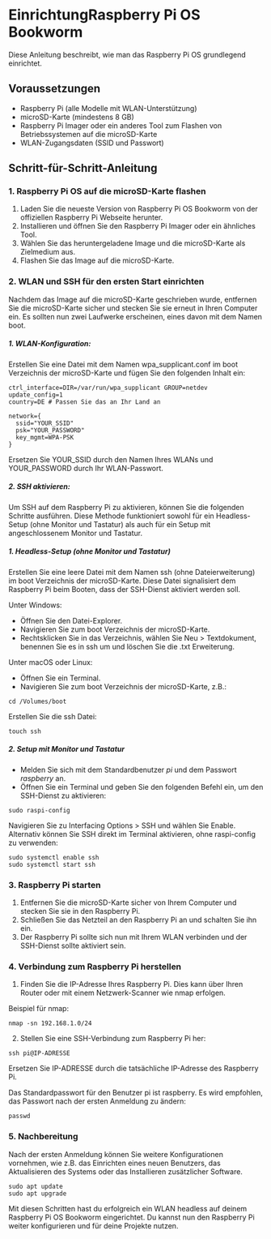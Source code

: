 # EinrichtungRaspberry Pi OS Bookworm
Diese Anleitung beschreibt, wie man das Raspberry Pi OS grundlegend einrichtet.

## Voraussetzungen
* Raspberry Pi (alle Modelle mit WLAN-Unterstützung)
* microSD-Karte (mindestens 8 GB)
* Raspberry Pi Imager oder ein anderes Tool zum Flashen von Betriebssystemen auf die microSD-Karte
* WLAN-Zugangsdaten (SSID und Passwort)

## Schritt-für-Schritt-Anleitung
### 1. Raspberry Pi OS auf die microSD-Karte flashen
1. Laden Sie die neueste Version von Raspberry Pi OS Bookworm von der offiziellen Raspberry Pi Webseite herunter.
2. Installieren und öffnen Sie den Raspberry Pi Imager oder ein ähnliches Tool.
3. Wählen Sie das heruntergeladene Image und die microSD-Karte als Zielmedium aus.
4. Flashen Sie das Image auf die microSD-Karte.

### 2. WLAN und SSH für den ersten Start einrichten
Nachdem das Image auf die microSD-Karte geschrieben wurde, entfernen Sie die microSD-Karte sicher und stecken Sie sie erneut in Ihren Computer ein. Es sollten nun zwei Laufwerke erscheinen, eines davon mit dem Namen boot.

##### 1. WLAN-Konfiguration:

Erstellen Sie eine Datei mit dem Namen wpa_supplicant.conf im boot Verzeichnis der microSD-Karte und fügen Sie den folgenden Inhalt ein:

```
ctrl_interface=DIR=/var/run/wpa_supplicant GROUP=netdev
update_config=1
country=DE # Passen Sie das an Ihr Land an

network={
  ssid="YOUR_SSID"
  psk="YOUR_PASSWORD"
  key_mgmt=WPA-PSK
}
```

Ersetzen Sie YOUR_SSID durch den Namen Ihres WLANs und YOUR_PASSWORD durch Ihr WLAN-Passwort.

##### 2. SSH aktivieren:
Um SSH auf dem Raspberry Pi zu aktivieren, können Sie die folgenden Schritte ausführen. Diese Methode funktioniert sowohl für ein Headless-Setup (ohne Monitor und Tastatur) als auch für ein Setup mit angeschlossenem Monitor und Tastatur.

##### 1. Headless-Setup (ohne Monitor und Tastatur)
Erstellen Sie eine leere Datei mit dem Namen ssh (ohne Dateierweiterung) im boot Verzeichnis der microSD-Karte. Diese Datei signalisiert dem Raspberry Pi beim Booten, dass der SSH-Dienst aktiviert werden soll.

Unter Windows:

* Öffnen Sie den Datei-Explorer.
* Navigieren Sie zum boot Verzeichnis der microSD-Karte.
* Rechtsklicken Sie in das Verzeichnis, wählen Sie Neu > Textdokument, benennen Sie es in ssh um und löschen Sie die .txt Erweiterung.

Unter macOS oder Linux:

* Öffnen Sie ein Terminal.
* Navigieren Sie zum boot Verzeichnis der microSD-Karte, z.B.:

```
cd /Volumes/boot
```

Erstellen Sie die ssh Datei:

```
touch ssh
```

##### 2. Setup mit Monitor und Tastatur
* Melden Sie sich mit dem Standardbenutzer *pi* und dem Passwort *raspberry* an.
* Öffnen Sie ein Terminal und geben Sie den folgenden Befehl ein, um den SSH-Dienst zu aktivieren:
  
```
sudo raspi-config
```
Navigieren Sie zu Interfacing Options > SSH und wählen Sie Enable.
Alternativ können Sie SSH direkt im Terminal aktivieren, ohne raspi-config zu verwenden:

```
sudo systemctl enable ssh
sudo systemctl start ssh
```

### 3. Raspberry Pi starten
1. Entfernen Sie die microSD-Karte sicher von Ihrem Computer und stecken Sie sie in den Raspberry Pi.
2. Schließen Sie das Netzteil an den Raspberry Pi an und schalten Sie ihn ein.
3. Der Raspberry Pi sollte sich nun mit Ihrem WLAN verbinden und der SSH-Dienst sollte aktiviert sein.
   
### 4. Verbindung zum Raspberry Pi herstellen
1. Finden Sie die IP-Adresse Ihres Raspberry Pi. Dies kann über Ihren Router oder mit einem Netzwerk-Scanner wie nmap erfolgen.

Beispiel für nmap:

```
nmap -sn 192.168.1.0/24
```
2. Stellen Sie eine SSH-Verbindung zum Raspberry Pi her:

```
ssh pi@IP-ADRESSE
```
Ersetzen Sie IP-ADRESSE durch die tatsächliche IP-Adresse des Raspberry Pi.

Das Standardpasswort für den Benutzer pi ist raspberry. Es wird empfohlen, das Passwort nach der ersten Anmeldung zu ändern:

```
passwd
```

### 5. Nachbereitung
Nach der ersten Anmeldung können Sie weitere Konfigurationen vornehmen, wie z.B. das Einrichten eines neuen Benutzers, das Aktualisieren des Systems oder das Installieren zusätzlicher Software.

```
sudo apt update
sudo apt upgrade
```

Mit diesen Schritten hast du erfolgreich ein WLAN headless auf deinem Raspberry Pi OS Bookworm eingerichtet. Du kannst nun den Raspberry Pi weiter konfigurieren und für deine Projekte nutzen.
